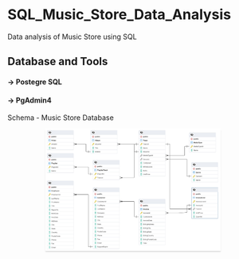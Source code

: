 # SQL_Music_Store_Data_Analysis
Data analysis of Music Store using SQL

<h2>Database and Tools</h2>
<h4 style="margin-bottom=0px;"> -> Postegre SQL</h4>
<h4> -> PgAdmin4</h4>


Schema - Music Store Database
<br/>
<div style="text-align: center;">
    <img src="https://github.com/Sumeettt27/SQL_Music_Store_Data_Analysis/blob/main/Music_Store_Database_Schema.png" alt="amy's store dashboard" style="max-width:70%;box-shadow:0 2.8px 2.2px rgba(0, 0, 0, 0.12)" />
</div>
<br/>
